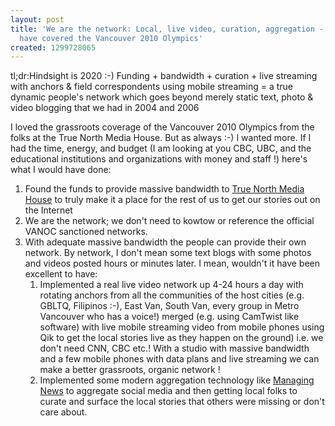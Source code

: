 ```yaml
---
layout: post
title: 'We are the network: Local, live video, curation, aggregation - How I would
  have covered the Vancouver 2010 Olympics'
created: 1299728065
---
```

<p>tl;dr:Hindsight is 2020 :-) Funding + bandwidth + curation + live streaming with anchors &amp; field correspondents using mobile streaming = a true dynamic people's network which goes beyond merely static text, photo &amp; video blogging that we had in 2004 and 2006</p><p>I loved the grassroots coverage of the Vancouver 2010 Olympics from the folks at the True North Media House. But as always :-) I wanted more. If I had the time, energy, and budget (I am looking at you CBC, UBC, and the educational institutions and organizations with money and staff !) here's what I would have done:</p><ol><li>Found the funds to provide massive bandwidth to <a href="http://truenorthmediahouse.com/">True North Media House</a> to truly make it a place for the rest of us to get our stories out on the Internet</li><li>We are the network; we don't need to kowtow or reference the official VANOC sanctioned networks.</li><li>With adequate massive bandwidth the people can provide their own network. By network, I don't mean some text blogs with some photos and videos posted hours or minutes later. I mean, wouldn't it have been excellent to have:<br /><ol><li>Implemented a real live video network up 4-24 hours a day with rotating anchors from all the communities of the host cities (e.g. GBLTQ, Filipinos :-), East Van, South Van, every group in Metro Vancouver who has a voice!) merged (e.g. using CamTwist like software) with live mobile streaming video from mobile phones using Qik to get the local stories live as they happen on the ground) i.e. we don't need CNN, CBC etc.! With a studio with massive bandwidth and a few mobile phones with data plans and live streaming we can make a better grassroots, organic network !</li><li>Implemented some modern aggregation technology like <a href="http://managingnews.com/">Managing News</a> to aggregate social media and then getting local folks to curate and surface the local stories that others were missing or don't care about.</li></ol></li></ol>

